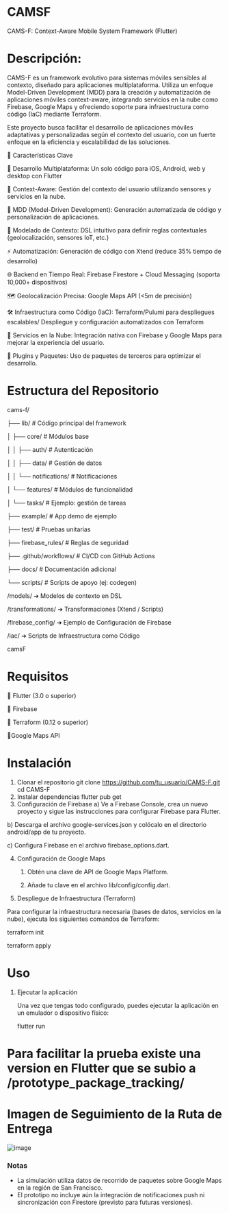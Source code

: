# CAMSF
CAMS-F: Context-Aware Mobile System Framework (Flutter)

# Descripción:

CAMS-F es un framework evolutivo para sistemas móviles sensibles al contexto, diseñado para aplicaciones multiplataforma. Utiliza un enfoque Model-Driven Development (MDD) para la creación y automatización de aplicaciones móviles context-aware, integrando servicios en la nube como Firebase, Google Maps y ofreciendo soporte para infraestructura como código (IaC) mediante Terraform.

Este proyecto busca facilitar el desarrollo de aplicaciones móviles adaptativas y personalizadas según el contexto del usuario, con un fuerte enfoque en la eficiencia y escalabilidad de las soluciones.

📌 Características Clave

🔄 Desarrollo Multiplataforma: Un solo código para iOS, Android, web y desktop con Flutter

🔄 Context-Aware: Gestión del contexto del usuario utilizando sensores y servicios en la nube.

🔄 MDD (Model-Driven Development): Generación automatizada de código y personalización de aplicaciones.

🧠 Modelado de Contexto: DSL intuitivo para definir reglas contextuales (geolocalización, sensores IoT, etc.)

⚡ Automatización: Generación de código con Xtend (reduce 35% tiempo de desarrollo)

🌐 Backend en Tiempo Real: Firebase Firestore + Cloud Messaging (soporta 10,000+ dispositivos)

🗺️ Geolocalización Precisa: Google Maps API (<5m de precisión)

🛠️ Infraestructura como Código (IaC): Terraform/Pulumi para despliegues escalables/ Despliegue y configuración automatizados con Terraform

🧠 Servicios en la Nube: Integración nativa con Firebase y Google Maps para mejorar la experiencia del usuario.

📌 Plugins y Paquetes: Uso de paquetes de terceros para optimizar el desarrollo.



# Estructura del Repositorio

cams-f/

├── lib/                       # Código principal del framework

│   ├── core/                  # Módulos base

│   │   ├── auth/              # Autenticación

│   │   ├── data/              # Gestión de datos

│   │   └── notifications/     # Notificaciones

│   └── features/              # Módulos de funcionalidad

│       └── tasks/             # Ejemplo: gestión de tareas

├── example/                   # App demo de ejemplo

├── test/                      # Pruebas unitarias

├── firebase_rules/            # Reglas de seguridad

├── .github/workflows/         # CI/CD con GitHub Actions

├── docs/                      # Documentación adicional

└── scripts/                   # Scripts de apoyo (ej: codegen)

/models/ ➔ Modelos de contexto en DSL

/transformations/ ➔ Transformaciones (Xtend / Scripts)

/firebase_config/ ➔ Ejemplo de Configuración de Firebase

/iac/ ➔ Scripts de Infraestructura como Código

camsF


# Requisitos
🔄 Flutter (3.0 o superior)

🔄 Firebase

🔄 Terraform (0.12 o superior)

🔄Google Maps API

# Instalación
1. Clonar el repositorio
   git clone https://github.com/tu_usuario/CAMS-F.git
  cd CAMS-F
2. Instalar dependencias
   flutter pub get
3. Configuración de Firebase
a) Ve a Firebase Console, crea un nuevo proyecto y sigue las instrucciones para configurar Firebase para Flutter.

b) Descarga el archivo google-services.json y colócalo en el directorio android/app de tu proyecto.

c) Configura Firebase en el archivo firebase_options.dart.

4. Configuración de Google Maps
   1. Obtén una clave de API de Google Maps Platform.

   2. Añade tu clave en el archivo lib/config/config.dart.

5. Despliegue de Infraestructura (Terraform)
   
Para configurar la infraestructura necesaria (bases de datos, servicios en la nube), ejecuta los siguientes comandos de Terraform:
   
   terraform init
   
   terraform apply

# Uso
1. Ejecutar la aplicación

   Una vez que tengas todo configurado, puedes ejecutar la aplicación en un emulador o dispositivo físico:
 
   flutter run
# Para facilitar la prueba existe una version en Flutter que se subio a /prototype_package_tracking/

# Imagen de Seguimiento de la Ruta de Entrega

![image](https://github.com/user-attachments/assets/6a88f3da-ae2e-4d00-a76b-d92700dbd8dd)

   
### Notas

- La simulación utiliza datos de recorrido de paquetes sobre Google Maps en la región de San Francisco.
- El prototipo no incluye aún la integración de notificaciones push ni sincronización con Firestore (previsto para futuras versiones).
